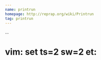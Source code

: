 ```yaml
---
name: printrun
homepage: http://reprap.org/wiki/Printrun
tag: printrun
---
```

...
# vim: set ts=2 sw=2 et:
